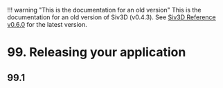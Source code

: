 
!!! warning "This is the documentation for an old version"
	This is the documentation for an old version of Siv3D (v0.4.3). See [Siv3D Reference v0.6.0](https://zenn.dev/reputeless/books/siv3d-documentation-en) for the latest version.

# 99. Releasing your application



## 99.1 

```C++

```
